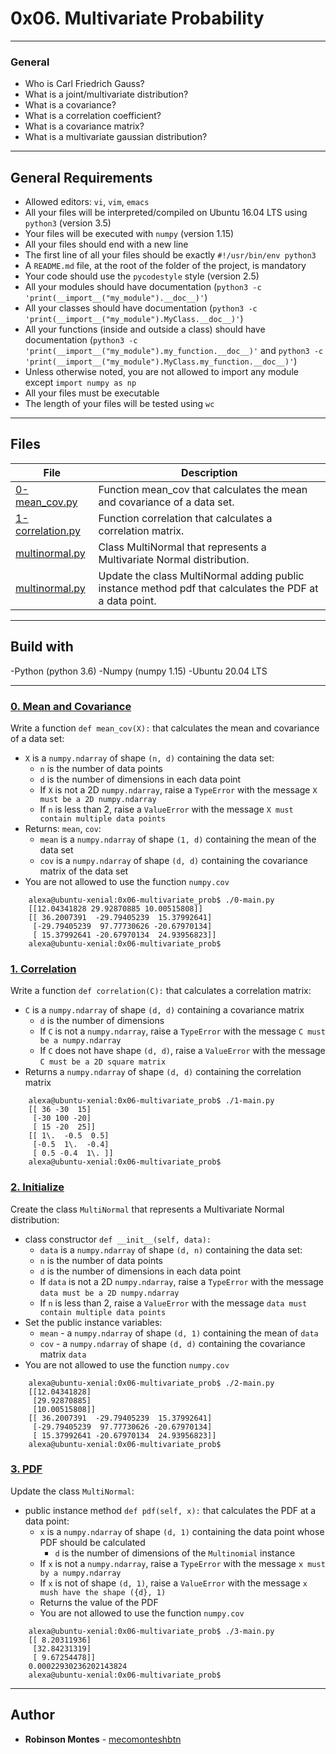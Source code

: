 # 0x06\. Multivariate Probability

---
### General

*   Who is Carl Friedrich Gauss?
*   What is a joint/multivariate distribution?
*   What is a covariance?
*   What is a correlation coefficient?
*   What is a covariance matrix?
*   What is a multivariate gaussian distribution?

---
## General Requirements
*   Allowed editors: `vi`, `vim`, `emacs`
*   All your files will be interpreted/compiled on Ubuntu 16.04 LTS using `python3` (version 3.5)
*   Your files will be executed with `numpy` (version 1.15)
*   All your files should end with a new line
*   The first line of all your files should be exactly `#!/usr/bin/env python3`
*   A `README.md` file, at the root of the folder of the project, is mandatory
*   Your code should use the `pycodestyle` style (version 2.5)
*   All your modules should have documentation (`python3 -c 'print(__import__("my_module").__doc__)'`)
*   All your classes should have documentation (`python3 -c 'print(__import__("my_module").MyClass.__doc__)'`)
*   All your functions (inside and outside a class) should have documentation (`python3 -c 'print(__import__("my_module").my_function.__doc__)'` and `python3 -c 'print(__import__("my_module").MyClass.my_function.__doc__)'`)
*   Unless otherwise noted, you are not allowed to import any module except `import numpy as np`
*   All your files must be executable
*   The length of your files will be tested using `wc`

---
## Files
| File | Description |
| ------ | ------ |
| [0-mean_cov.py](0-mean_cov.py) | Function mean_cov that calculates the mean and covariance of a data set. |
| [1-correlation.py](1-correlation.py) | Function correlation that calculates a correlation matrix. |
| [multinormal.py](multinormal.py) | Class MultiNormal that represents a Multivariate Normal distribution. |
| [multinormal.py](multinormal.py) | Update the class MultiNormal adding public instance method pdf that calculates the PDF at a data point. |

---
## Build with
-Python (python 3.6)
-Numpy (numpy 1.15)
-Ubuntu 20.04 LTS 

---
### [0. Mean and Covariance](./0-mean_cov.py)
Write a function `def mean_cov(X):` that calculates the mean and covariance of a data set:
*   `X` is a `numpy.ndarray` of shape `(n, d)` containing the data set:
    *   `n` is the number of data points
    *   `d` is the number of dimensions in each data point
    *   If `X` is not a 2D `numpy.ndarray`, raise a `TypeError` with the message `X must be a 2D numpy.ndarray`
    *   If `n` is less than 2, raise a `ValueError` with the message `X must contain multiple data points`
*   Returns: `mean`, `cov`:
    *   `mean` is a `numpy.ndarray` of shape `(1, d)` containing the mean of the data set
    *   `cov` is a `numpy.ndarray` of shape `(d, d)` containing the covariance matrix of the data set
*   You are not allowed to use the function `numpy.cov`
``` 
    alexa@ubuntu-xenial:0x06-multivariate_prob$ ./0-main.py 
    [[12.04341828 29.92870885 10.00515808]]
    [[ 36.2007391  -29.79405239  15.37992641]
     [-29.79405239  97.77730626 -20.67970134]
     [ 15.37992641 -20.67970134  24.93956823]]
    alexa@ubuntu-xenial:0x06-multivariate_prob$
```

### [1. Correlation](./1-correlation.py)
Write a function `def correlation(C):` that calculates a correlation matrix:
*   `C` is a `numpy.ndarray` of shape `(d, d)` containing a covariance matrix
    *   `d` is the number of dimensions
    *   If `C` is not a `numpy.ndarray`, raise a `TypeError` with the message `C must be a numpy.ndarray`
    *   If `C` does not have shape `(d, d)`, raise a `ValueError` with the message `C must be a 2D square matrix`
*   Returns a `numpy.ndarray` of shape `(d, d)` containing the correlation matrix
```  
    alexa@ubuntu-xenial:0x06-multivariate_prob$ ./1-main.py 
    [[ 36 -30  15]
     [-30 100 -20]
     [ 15 -20  25]]
    [[ 1\.  -0.5  0.5]
     [-0.5  1\.  -0.4]
     [ 0.5 -0.4  1\. ]]
    alexa@ubuntu-xenial:0x06-multivariate_prob$
```

### [2. Initialize](./multinormal.py)
Create the class `MultiNormal` that represents a Multivariate Normal distribution:
*   class constructor `def __init__(self, data):`
    *   `data` is a `numpy.ndarray` of shape `(d, n)` containing the data set:
    *   `n` is the number of data points
    *   `d` is the number of dimensions in each data point
    *   If `data` is not a 2D `numpy.ndarray`, raise a `TypeError` with the message `data must be a 2D numpy.ndarray`
    *   If `n` is less than 2, raise a `ValueError` with the message `data must contain multiple data points`
*   Set the public instance variables:
    *   `mean` - a `numpy.ndarray` of shape `(d, 1)` containing the mean of `data`
    *   `cov` - a `numpy.ndarray` of shape `(d, d)` containing the covariance matrix `data`
*   You are not allowed to use the function `numpy.cov`
```    
    alexa@ubuntu-xenial:0x06-multivariate_prob$ ./2-main.py 
    [[12.04341828]
     [29.92870885]
     [10.00515808]]
    [[ 36.2007391  -29.79405239  15.37992641]
     [-29.79405239  97.77730626 -20.67970134]
     [ 15.37992641 -20.67970134  24.93956823]]
    alexa@ubuntu-xenial:0x06-multivariate_prob$
```

### [3. PDF](./multinormal.py)
Update the class `MultiNormal`:
*   public instance method `def pdf(self, x):` that calculates the PDF at a data point:
    *   `x` is a `numpy.ndarray` of shape `(d, 1)` containing the data point whose PDF should be calculated
        *   `d` is the number of dimensions of the `Multinomial` instance
    *   If `x` is not a `numpy.ndarray`, raise a `TypeError` with the message `x must by a numpy.ndarray`
    *   If `x` is not of shape `(d, 1)`, raise a `ValueError` with the message `x mush have the shape ({d}, 1)`
    *   Returns the value of the PDF
    *   You are not allowed to use the function `numpy.cov`
```   
    alexa@ubuntu-xenial:0x06-multivariate_prob$ ./3-main.py 
    [[ 8.20311936]
     [32.84231319]
     [ 9.67254478]]
    0.00022930236202143824
    alexa@ubuntu-xenial:0x06-multivariate_prob$ 
``` 
---
## Author

* **Robinson Montes** - [mecomonteshbtn](https://github.com/mecomonteshbtn)

